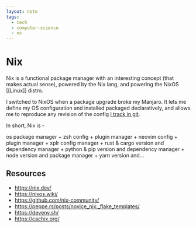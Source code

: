 ```yaml
---
layout: note
tags:
  - tech
  - computer-science
  - os
---
```


# Nix

Nix is a functional package manager with an interesting concept (that makes
actual sense), powered by the Nix lang, and powering the NixOS [[Linux]] distro.

I switched to NixOS when a package upgrade broke my Manjaro. It lets me define
my OS configuration and installed packaged declaratively, and allows me to
reproduce any revision of the config [I track in git](https://github.com/sayanarijit/.files).

In short, Nix is -

os package manager + zsh config + plugin manager + neovim config + plugin manager + xplr config manager + rust & cargo version and dependency manager + python & pip version and dependency manager + node version and package manager + yarn version and...

## Resources

- https://nix.dev/
- https://nixos.wiki/
- https://github.com/nix-community/
- https://peppe.rs/posts/novice_nix:_flake_templates/
- https://devenv.sh/
- https://cachix.org/
